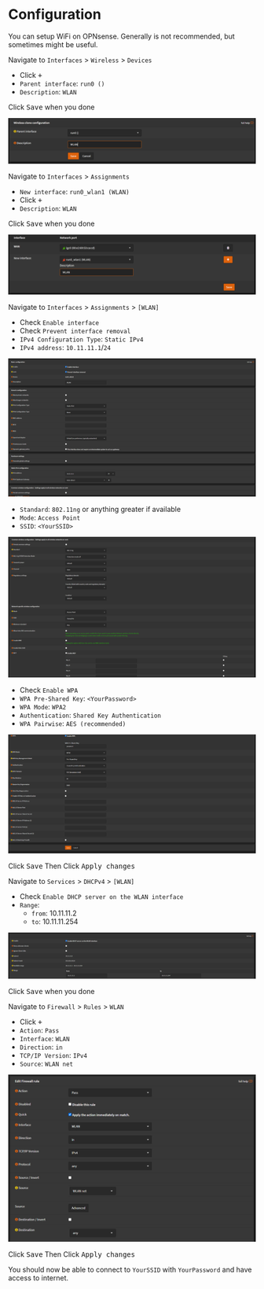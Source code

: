 

# Configuration

You can setup WiFi on OPNsense. Generally is not recommended, but sometimes might be useful.

Navigate to `Interfaces` > `Wireless` > `Devices`

- Click <kbd>+</kbd>
- `Parent interface`: `run0 ()`
- `Description`: `WLAN`

Click <kbd>Save</kbd> when you done

![opnsense-wifi-device](img/opnsense-wifi-device.png)

Navigate to `Interfaces` > `Assignments`

- `New interface`: `run0_wlan1 (WLAN)`
- Click <kbd>+</kbd>
- `Description`: `WLAN`

Click <kbd>Save</kbd> when you done

![opnsense-wifi-interfaces](img/opnsense-wifi-interfaces.png)

Navigate to `Interfaces` > `Assignments` > `[WLAN]`

- Check `Enable interface`
- Check `Prevent interface removal`
- `IPv4 Configuration Type`: `Static IPv4`
- `IPv4 address`: `10.11.11.1`/`24`

![opnsense-wifi-wlan1](img/opnsense-wifi-wlan1.png)

- `Standard`: `802.11ng` or anything greater if available
- `Mode`: `Access Point`
- `SSID`: `<YourSSID>`

![opnsense-wifi-wlan2](img/opnsense-wifi-wlan2.png)

- Check `Enable WPA`
- `WPA Pre-Shared Key`: `<YourPassword>`
- `WPA Mode`: `WPA2`
- `Authentication`: `Shared Key Authentication`
- `WPA Pairwise`: `AES (recommended)`

![opnsense-wifi-wlan3](img/opnsense-wifi-wlan3.png)

Click <kbd>Save</kbd>
Then Click <kbd>Apply changes</kbd>

Navigate to `Services` > `DHCPv4` > `[WLAN]`

- Check `Enable DHCP server on the WLAN interface`
- `Range`:
  - `from`: 10.11.11.2
  - `to`: 10.11.11.254

![opnsense-wifi-dhcp](img/opnsense-wifi-dhcp.png)

Click <kbd>Save</kbd> when you done

Navigate to `Firewall` > `Rules` > `WLAN`

- Click <kbd>+</kbd>
- `Action`: `Pass`
- `Interface`: `WLAN`
- `Direction`: `in`
- `TCP/IP Version`: `IPv4`
- `Source`: `WLAN net`

![opnsense-wifi-rule](img/opnsense-wifi-rule.png)

Click <kbd>Save</kbd>
Then Click <kbd>Apply changes</kbd>

You should now be able to connect to `YourSSID` with `YourPassword` and have access to internet.
